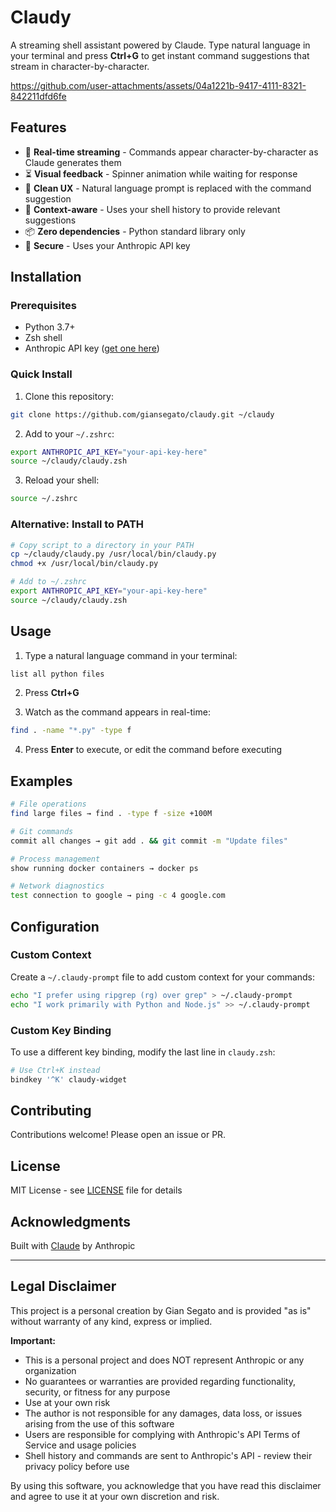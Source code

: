 # Claudy

A streaming shell assistant powered by Claude. Type natural language in your terminal and press **Ctrl+G** to get instant command suggestions that stream in character-by-character.

https://github.com/user-attachments/assets/04a1221b-9417-4111-8321-842211dfd6fe

## Features

- 🚀 **Real-time streaming** - Commands appear character-by-character as Claude generates them
- ⏳ **Visual feedback** - Spinner animation while waiting for response
- 🧹 **Clean UX** - Natural language prompt is replaced with the command suggestion
- 🎯 **Context-aware** - Uses your shell history to provide relevant suggestions
- 📦 **Zero dependencies** - Python standard library only
- 🔐 **Secure** - Uses your Anthropic API key

## Installation

### Prerequisites

- Python 3.7+
- Zsh shell
- Anthropic API key ([get one here](https://console.anthropic.com/))

### Quick Install

1. Clone this repository:
```bash
git clone https://github.com/giansegato/claudy.git ~/claudy
```

2. Add to your `~/.zshrc`:
```bash
export ANTHROPIC_API_KEY="your-api-key-here"
source ~/claudy/claudy.zsh
```

3. Reload your shell:
```bash
source ~/.zshrc
```

### Alternative: Install to PATH

```bash
# Copy script to a directory in your PATH
cp ~/claudy/claudy.py /usr/local/bin/claudy.py
chmod +x /usr/local/bin/claudy.py

# Add to ~/.zshrc
export ANTHROPIC_API_KEY="your-api-key-here"
source ~/claudy/claudy.zsh
```

## Usage

1. Type a natural language command in your terminal:
```bash
list all python files
```

2. Press **Ctrl+G**

3. Watch as the command appears in real-time:
```bash
find . -name "*.py" -type f
```

4. Press **Enter** to execute, or edit the command before executing

## Examples

```bash
# File operations
find large files → find . -type f -size +100M

# Git commands
commit all changes → git add . && git commit -m "Update files"

# Process management
show running docker containers → docker ps

# Network diagnostics
test connection to google → ping -c 4 google.com
```

## Configuration

### Custom Context

Create a `~/.claudy-prompt` file to add custom context for your commands:

```bash
echo "I prefer using ripgrep (rg) over grep" > ~/.claudy-prompt
echo "I work primarily with Python and Node.js" >> ~/.claudy-prompt
```

### Custom Key Binding

To use a different key binding, modify the last line in `claudy.zsh`:

```bash
# Use Ctrl+K instead
bindkey '^K' claudy-widget
```

## Contributing

Contributions welcome! Please open an issue or PR.

## License

MIT License - see [LICENSE](LICENSE) file for details

## Acknowledgments

Built with [Claude](https://claude.ai) by Anthropic

---

## Legal Disclaimer

This project is a personal creation by Gian Segato and is provided "as is" without warranty of any kind, express or implied.

**Important:**
- This is a personal project and does NOT represent Anthropic or any organization
- No guarantees or warranties are provided regarding functionality, security, or fitness for any purpose
- Use at your own risk
- The author is not responsible for any damages, data loss, or issues arising from the use of this software
- Users are responsible for complying with Anthropic's API Terms of Service and usage policies
- Shell history and commands are sent to Anthropic's API - review their privacy policy before use

By using this software, you acknowledge that you have read this disclaimer and agree to use it at your own discretion and risk.
